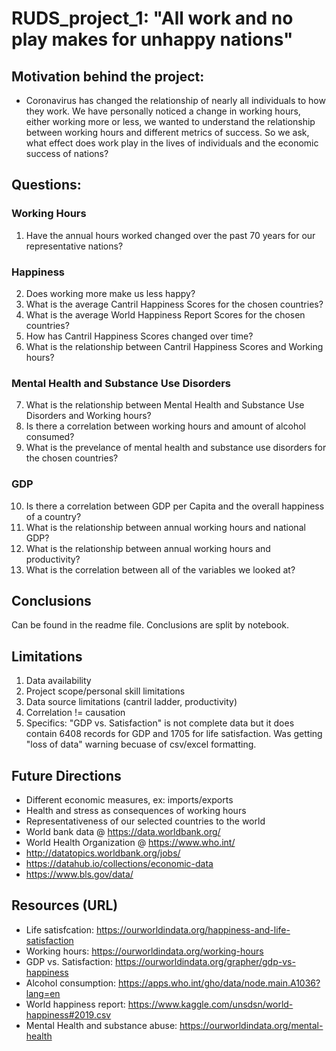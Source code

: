 # RUDS_project_1: "All work and no play makes for unhappy nations"

## Motivation behind the project: 
- Coronavirus has changed the relationship of nearly all individuals to how they work. We have personally noticed a change in working hours, either working more or less, we wanted to understand the relationship between working hours and different metrics of success. So we ask, what effect does work play in the lives of individuals and the economic success of nations?

## Questions:
### Working Hours
1. Have the annual hours worked changed over the past 70 years for our representative nations?
### Happiness
2. Does working more make us less happy?
3. What is the average Cantril Happiness Scores for the chosen countries?
4. What is the average World Happiness Report Scores for the chosen countries?
5. How has Cantril Happiness Scores changed over time?
6. What is the relationship between Cantril Happiness Scores and Working hours?
### Mental Health and Substance Use Disorders
7. What is the relationship between Mental Health and Substance Use Disorders and Working hours?
8. Is there a correlation between working hours and amount of alcohol consumed?
9. What is the prevelance of mental health and substance use disorders for the chosen countries?
### GDP
10. Is there a correlation between GDP per Capita and the overall happiness of a country?
11. What is the relationship between annual working hours and national GDP?
12. What is the relationship between annual working hours and productivity?
13. What is the correlation between all of the variables we looked at?

## Conclusions
Can be found in the readme file.
Conclusions are split by notebook. 

## Limitations
1. Data availability 
2. Project scope/personal skill limitations
3. Data source limitations (cantril ladder, productivity)
4. Correlation != causation
5. Specifics: "GDP vs. Satisfaction" is not complete data but it does contain 6408 records for GDP and 1705 for life satisfaction. Was getting "loss of data" warning becuase of csv/excel formatting. 
	
## Future Directions
- Different economic measures, ex: imports/exports
- Health and stress as consequences of working hours 
- Representativeness of our selected countries to the world 
- World bank data @ https://data.worldbank.org/
- World Health Organization @ https://www.who.int/
- http://datatopics.worldbank.org/jobs/
- https://datahub.io/collections/economic-data
- https://www.bls.gov/data/

## Resources (URL)
- Life satisfcation: https://ourworldindata.org/happiness-and-life-satisfaction
- Working hours: https://ourworldindata.org/working-hours
- GDP vs. Satisfaction: https://ourworldindata.org/grapher/gdp-vs-happiness
- Alcohol consumption: https://apps.who.int/gho/data/node.main.A1036?lang=en
- World happiness report: https://www.kaggle.com/unsdsn/world-happiness#2019.csv
- Mental Health and substance abuse: https://ourworldindata.org/mental-health
